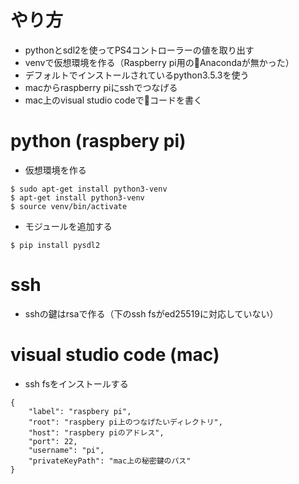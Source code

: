 # やり方
- pythonとsdl2を使ってPS4コントローラーの値を取り出す
- venvで仮想環境を作る（Raspberry pi用のAnacondaが無かった）
- デフォルトでインストールされているpython3.5.3を使う
- macからraspberry piにsshでつなげる
- mac上のvisual studio codeでコードを書く

# python (raspbery pi)
- 仮想環境を作る

```
$ sudo apt-get install python3-venv
$ apt-get install python3-venv
$ source venv/bin/activate
```

- モジュールを追加する

```
$ pip install pysdl2
```

# ssh
- sshの鍵はrsaで作る（下のssh fsがed25519に対応していない）

# visual studio code (mac)
- ssh fsをインストールする

```
{
    "label": "raspbery pi",
    "root": "raspbery pi上のつなげたいディレクトリ",
    "host": "raspbery piのアドレス",
    "port": 22,
    "username": "pi",
    "privateKeyPath": "mac上の秘密鍵のパス"
}
```